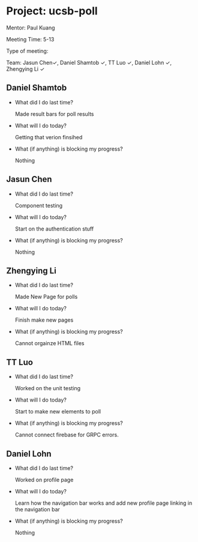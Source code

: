 # Project: ucsb-poll

Mentor: Paul Kuang 

Meeting Time: 5-13

Type of meeting: <daily scrum> 

Team: Jasun Chen✓, Daniel Shamtob ✓, TT Luo ✓, Daniel Lohn ✓, Zhengying Li ✓



## Daniel Shamtob
- What did I do last time?
 
  Made result bars for poll results

- What will I do today?
  
  Getting that verion finsihed

- What (if anything) is blocking my progress?

  Nothing

## Jasun Chen
- What did I do last time?

  Component testing

- What will I do today?

  Start on the authentication stuff

- What (if anything) is blocking my progress?

  Nothing 


## Zhengying Li
- What did I do last time?

  Made New Page for polls

- What will I do today?

  Finish make new pages

- What (if anything) is blocking my progress?

  Cannot orgainze HTML files

## TT Luo
- What did I do last time?

  Worked on the unit testing

- What will I do today?

  Start to make new elements to poll

- What (if anything) is blocking my progress?
  
  Cannot connect firebase for GRPC errors.


## Daniel Lohn
- What did I do last time?

  Worked on profile page

- What will I do today?

  Learn how the navigation bar works and add new profile page linking in the navigation bar

- What (if anything) is blocking my progress?

  Nothing 
